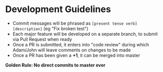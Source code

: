 Development Guidelines
======================
* Commit messages will be phrased as `[present tense verb] [description]` (eg "Fix broken test")
* Each major feature will be developed on a separate branch, to submit via Pull Request when ready
* Once a PR is submitted, it enters into "code review" during which Adam/John will leave comments on changes to be made
* Once a PR has been given a **+1**, it can be merged into master

**Golden Rule: No direct commits to master ever**